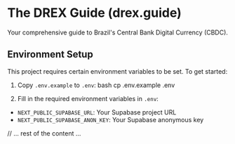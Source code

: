 # The DREX Guide (drex.guide)

Your comprehensive guide to Brazil's Central Bank Digital Currency (CBDC).

## Environment Setup

This project requires certain environment variables to be set. To get started:

1. Copy `.env.example` to `.env`:
bash
cp .env.example .env

2. Fill in the required environment variables in `.env`:
- `NEXT_PUBLIC_SUPABASE_URL`: Your Supabase project URL
- `NEXT_PUBLIC_SUPABASE_ANON_KEY`: Your Supabase anonymous key

// ... rest of the content ...
